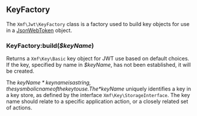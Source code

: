 ## KeyFactory

The `Xmf\Jwt\KeyFactory` class is a factory used to build key objects for use in
a [JsonWebToken](jsonwebtoken.md) object.

### KeyFactory:build(*$keyName*)

Returns a `Xmf\Key\Basic` key object for JWT use based on default choices. If the key, specified by name
in *$keyName*, has not been established, it will be created.

The *$keyName* key name is a string, the sysmbolic name of the key to use. The *$keyName* uniquely
identifies a key in a key store, as defined by the interface `Xmf\Key\StorageInterface`.
The key name should relate to a specific application action, or a closely related set of actions.
